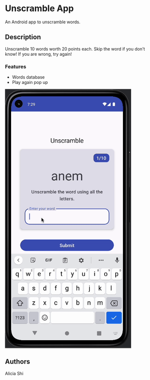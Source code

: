 # Unscramble App

An Android app to unscramble words.

## Description

Unscramble 10 words worth 20 points each. Skip the word if you don't know! If you are wrong, try again!

### Features

- Words database
- Play again pop up

![Demo GIF](./UnscrambleDemoGif.gif)

## Authors

Alicia Shi